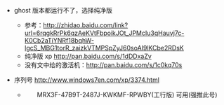 - ghost 版本都运行不了，选择纯净版
  - 参考：http://zhidao.baidu.com/link?url=6rqgkRrPk6qzAeKVtFbpoikJOt_JPMcIu3qHauvj7c-K0Cb2aTiYNRf18bqhW-lgcS_MBG1torR_zaizkVTMPSpZyJ60soAI9lKCbe2RDsK
  - 纯净版 xp http://pan.baidu.com/s/1dDDxaZv
  - 没有文中给的激活机：http://pan.baidu.com/s/1c0kq70s

- 序列号 http://www.windows7en.com/xp/3374.html
  - 　　MRX3F-47B9T-2487J-KWKMF-RPWBY(工行版) 可用(强推此号)


